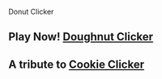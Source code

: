Donut Clicker
## Play Now! [Doughnut Clicker](https://jadynkonadu.github.io/donut-clicker/)
## A tribute to [Cookie Clicker](https://orteil.dashnet.org/cookieclicker/)


